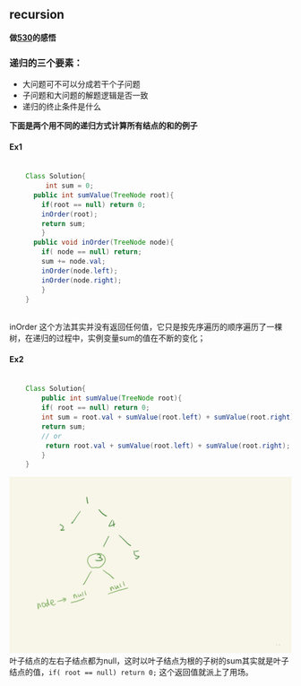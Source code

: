 ## recursion
**做[530](https://leetcode.com/problems/minimum-absolute-difference-in-bst/)的感悟**

### 递归的三个要素：
- 大问题可不可以分成若干个子问题
- 子问题和大问题的解题逻辑是否一致
- 递归的终止条件是什么


**下面是两个用不同的递归方式计算所有结点的和的例子**
#### Ex1

``` java

    Class Solution{
         int sum = 0;
      public int sumValue(TreeNode root){
        if(root == null) return 0;
        inOrder(root);
        return sum;
        }
      public void inOrder(TreeNode node){
        if( node == null) return;
        sum += node.val;
        inOrder(node.left);
        inOrder(node.right);
        }
    }
 
```

inOrder 这个方法其实并没有返回任何值，它只是按先序遍历的顺序遍历了一棵树，在递归的过程中，实例变量sum的值在不断的变化；


#### Ex2

```java 

    Class Solution{
        public int sumValue(TreeNode root){
        if( root == null) return 0;
        int sum = root.val + sumValue(root.left) + sumValue(root.right);
        return sum;
        // or
         return root.val + sumValue(root.left) + sumValue(root.right);
        }
    }

```
![ex2](image/rec1.jpg) 叶子结点的左右子结点都为null，这时以叶子结点为根的子树的sum其实就是叶子结点的值，`if( root == null) return 0;` 这个返回值就派上了用场。

